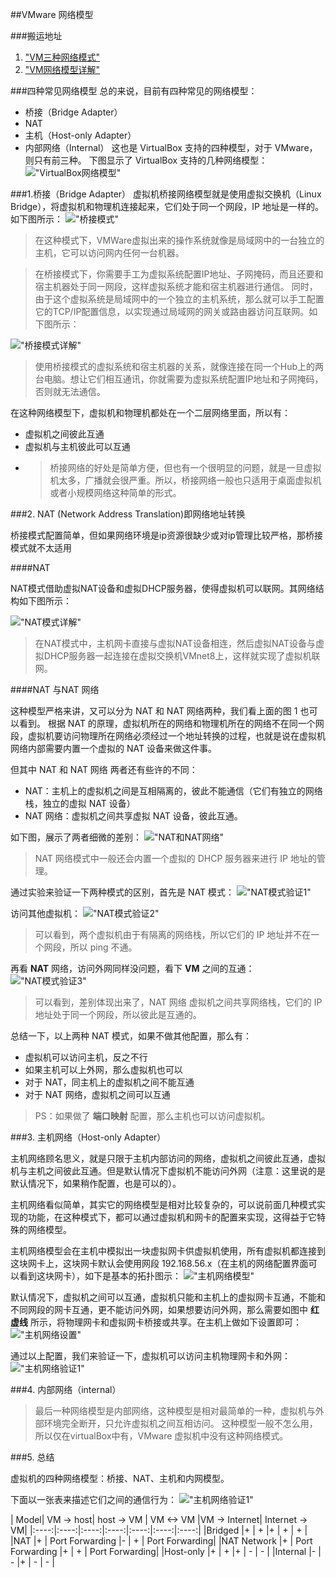 <!--
 * @Description:
 * @Author: 焦国峰
 * @Github: https://github.com/clement-jiao
 * @Date: 2019-08-13 15:07:12
 * @LastEditors: clement-jiao
 * @LastEditTime: 2019-08-13 22:30:35
 -->
##VMware 网络模型

###搬运地址
  1. ["VM三种网络模式"](https://blog.csdn.net/dengjin20104042056/article/details/95023540)
  2. ["VM网络模型详解"](https://www.cnblogs.com/bakari/p/10592421.html)

###四种常见网络模型
  总的来说，目前有四种常见的网络模型：
  - 桥接（Bridge Adapter）
  - NAT
  - 主机（Host-only Adapter）
  - 内部网络（Internal）
这也是 VirtualBox 支持的四种模型，对于 VMware，则只有前三种。
下图显示了 VirtualBox 支持的几种网络模型：
!["VirtualBox网络模型"](/images/networks/VMwareNetAd/virtualBox网络模型.png)


###1.桥接（Bridge Adapter）
虚拟机桥接网络模型就是使用虚拟交换机（Linux Bridge），将虚拟机和物理机连接起来，它们处于同一个网段，IP 地址是一样的。如下图所示：
  !["桥接模式"](/images/networks/VMwareNetAd/桥接模式.png)

>在这种模式下，VMWare虚拟出来的操作系统就像是局域网中的一台独立的主机，它可以访问网内任何一台机器。

>在桥接模式下，你需要手工为虚拟系统配置IP地址、子网掩码，而且还要和宿主机器处于同一网段，这样虚拟系统才能和宿主机器进行通信。
>同时，由于这个虚拟系统是局域网中的一个独立的主机系统，那么就可以手工配置它的TCP/IP配置信息，以实现通过局域网的网关或路由器访问互联网。如下图所示：

  !["桥接模式详解"](/images/networks/VMwareNetAd/桥接模式详解.png)

>使用桥接模式的虚拟系统和宿主机器的关系，就像连接在同一个Hub上的两台电脑。想让它们相互通讯，你就需要为虚拟系统配置IP地址和子网掩码，否则就无法通信。

在这种网络模型下，虚拟机和物理机都处在一个二层网络里面，所以有：
  - 虚拟机之间彼此互通
  - 虚拟机与主机彼此可以互通
  - >桥接网络的好处是简单方便，但也有一个很明显的问题，就是一旦虚拟机太多，广播就会很严重。所以，桥接网络一般也只适用于桌面虚拟机或者小规模网络这种简单的形式。


###2. NAT (Network Address Translation)即网络地址转换

桥接模式配置简单，但如果网络环境是ip资源很缺少或对ip管理比较严格，那桥接模式就不太适用

####NAT

NAT模式借助虚拟NAT设备和虚拟DHCP服务器，使得虚拟机可以联网。其网络结构如下图所示：

  !["NAT模式详解"](/images/networks/VMwareNetAd/NAT模式详解.png)

>在NAT模式中，主机网卡直接与虚拟NAT设备相连，然后虚拟NAT设备与虚拟DHCP服务器一起连接在虚拟交换机VMnet8上，这样就实现了虚拟机联网。

####NAT 与NAT 网络

  这种模型严格来讲，又可以分为 NAT 和 NAT 网络两种，我们看上面的图 1 也可以看到。
根据 NAT 的原理，虚拟机所在的网络和物理机所在的网络不在同一个网段，虚拟机要访问物理所在网络必须经过一个地址转换的过程，也就是说在虚拟机网络内部需要内置一个虚拟的 NAT 设备来做这件事。

但其中 NAT 和 NAT 网络 两者还有些许的不同：
  - NAT：主机上的虚拟机之间是互相隔离的，彼此不能通信（它们有独立的网络栈，独立的虚拟 NAT 设备）
  - NAT 网络：虚拟机之间共享虚拟 NAT 设备，彼此互通。

如下图，展示了两者细微的差别：
  !["NAT和NAT网络"](/images/networks/VMwareNetAd/NAT和NAT网络.png)
  > NAT 网络模式中一般还会内置一个虚拟的 DHCP 服务器来进行 IP 地址的管理。

通过实验来验证一下两种模式的区别，首先是 NAT 模式：
  !["NAT模式验证1"](/images/networks/VMwareNetAd/NAT模式验证1.png)

访问其他虚拟机：
  !["NAT模式验证2"](/images/networks/VMwareNetAd/NAT模式验证2.png)
>可以看到，两个虚拟机由于有隔离的网络栈，所以它们的 IP 地址并不在一个网段，所以 ping 不通。

再看 **NAT** 网络，访问外网同样没问题，看下 **VM** 之间的互通：
  !["NAT模式验证3"](/images/networks/VMwareNetAd/NAT模式验证3.png)
>可以看到，差别体现出来了，NAT 网络 虚拟机之间共享网络栈，它们的 IP 地址处于同一个网段，所以彼此是互通的。

总结一下，以上两种 NAT 模式，如果不做其他配置，那么有：
  - 虚拟机可以访问主机，反之不行
  - 如果主机可以上外网，那么虚拟机也可以
  - 对于 NAT，同主机上的虚拟机之间不能互通
  - 对于 NAT 网络，虚拟机之间可以互通

>PS：如果做了 **端口映射** 配置，那么主机也可以访问虚拟机。

###3. 主机网络（Host-only Adapter）

主机网络顾名思义，就是只限于主机内部访问的网络，虚拟机之间彼此互通，虚拟机与主机之间彼此互通。但是默认情况下虚拟机不能访问外网（注意：这里说的是默认情况下，如果稍作配置，也是可以的）。

主机网络看似简单，其实它的网络模型是相对比较复杂的，可以说前面几种模式实现的功能，在这种模式下，都可以通过虚拟机和网卡的配置来实现，这得益于它特殊的网络模型。

主机网络模型会在主机中模拟出一块虚拟网卡供虚拟机使用，所有虚拟机都连接到这块网卡上，这块网卡默认会使用网段 192.168.56.x（在主机的网络配置界面可以看到这块网卡），如下是基本的拓扑图示：
  !["主机网络模型"](/images/networks/VMwareNetAd/主机网络模型.png)

默认情况下，虚拟机之间可以互通，虚拟机只能和主机上的虚拟网卡互通，不能和不同网段的网卡互通，更不能访问外网，如果想要访问外网，那么需要如图中 **红虚线** 所示，将物理网卡和虚拟网卡桥接或共享。在主机上做如下设置即可：
  !["主机网络设置"](/images/networks/VMwareNetAd/主机网络设置.png)

通过以上配置，我们来验证一下，虚拟机可以访问主机物理网卡和外网：
  !["主机网络验证1"](/images/networks/VMwareNetAd/主机网络验证1.png)

###4. 内部网络（internal）

>最后一种网络模型是内部网络，这种模型是相对最简单的一种，虚拟机与外部环境完全断开，只允许虚拟机之间互相访问。
>这种模型一般不怎么用，所以仅在virtualBox中有，VMware 虚拟机中没有这种网络模式。

###5. 总结

虚拟机的四种网络模型：桥接、NAT、主机和内网模型。

下面以一张表来描述它们之间的通信行为：
  !["主机网络验证1"](/images/networks/VMwareNetAd/主机网络验证1.png)

| Model| VM -> host| host -> VM | VM <-> VM |VM -> Internet| Internet -> VM|
|:----:|:----:|:----:|:----:|:----:|:----:|:----:|
|Bridged	    |+	 | +	              |+	 | +	  |  +  |
|NAT	        |+	 | Port Forwarding	|-	 | +	  |  Port Forwarding|
|NAT Network	|+	 | Port Forwarding	|+	 | +	  |  Port Forwarding|
|Host-only	  |+	 | +                |+	 | -    |  -  |
|Internal	    |-	 | -                |+	 | -    |  -  |

